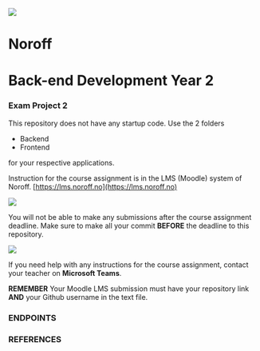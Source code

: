 
![](http://images.restapi.co.za/pvt/Noroff-64.png)
# Noroff
# Back-end Development Year 2
### Exam Project 2

This repository does not have any startup code. Use the 2 folders
- Backend
- Frontend

for your respective applications.


Instruction for the course assignment is in the LMS (Moodle) system of Noroff.
[https://lms.noroff.no](https://lms.noroff.no)

![](http://images.restapi.co.za/pvt/ca_important.png)

You will not be able to make any submissions after the course assignment deadline. Make sure to make all your commit **BEFORE** the deadline to this repository.

![](http://images.restapi.co.za/pvt/help.png)

If you need help with any instructions for the course assignment, contact your teacher on **Microsoft Teams**.

**REMEMBER** Your Moodle LMS submission must have your repository link **AND** your Github username in the text file.

### ENDPOINTS

### REFERENCES
